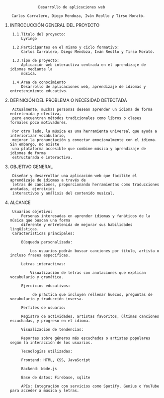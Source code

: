                     Desarrollo de aplicaciones web

        Carlos Carralero, Diego Mendoza, Iván Reollo y Tirso Morató.

1. INTRODUCCIÓN GENERAL DEL PROYECTO

        1.1.Título del proyecto:
            Lyringo

        1.2.Participantes en el mismo y ciclo formativo:
            Carlos Carralero, Diego Mendoza, Iván Reollo y Tirso Morató. 

        1.3.Tipo de proyecto:
            Aplicación web interactiva centrada en el aprendizaje de idiomas mediante la
            música.

        1.4.Área de conocimiento
            Desarrollo de aplicaciones web, aprendizaje de idiomas y entretenimiento educativo.

2. DEFINICIÓN DEL PROBLEMA O NECESIDAD DETECTADA

        Actualmente, muchas personas desean aprender un idioma de forma entretenida y efectiva,
        pero encuentran métodos tradicionales como libros o clases formales poco motivadores.

        Por otro lado, la música es una herramienta universal que ayuda a interiorizar vocabulario,
        mejorar la pronunciación y conectar emocionalmente con el idioma. Sin embargo, no existe
        una plataforma accesible que combine música y aprendizaje de idiomas de forma
        estructurada e interactiva.

3. OBJETIVO GENERAL

        Diseñar y desarrollar una aplicación web que facilite el aprendizaje de idiomas a través de
        letras de canciones, proporcionando herramientas como traducciones anotadas, ejercicios
        interactivos y análisis del contenido musical.

4. ALCANCE

        Usuarios objetivo:
            Personas interesadas en aprender idiomas y fanáticos de la música que buscan una forma
            diferente y entretenida de mejorar sus habilidades lingüísticas.
        Características principales:

            Búsqueda personalizada:

                Los usuarios podrán buscar canciones por título, artista o incluso frases específicas.

            Letras interactivas:

                Visualización de letras con anotaciones que explican vocabulario y gramática.

            Ejercicios educativos:

                 de práctica que incluyen rellenar huecos, preguntas de vocabulario y traducción inversa.

            Perfiles de usuario:

            Registro de actividades, artistas favoritos, últimas canciones escuchadas, y progreso en el idioma.

            Visualización de tendencias:

            Reportes sobre géneros más escuchados o artistas populares según la interacción de los usuarios.

            Tecnologías utilizadas:

            Frontend: HTML, CSS, JavaScript

            Backend: Node.js

            Base de datos: Firebase, sqlite

            APIs: Integración con servicios como Spotify, Genius o YouTube para acceder a música y letras.
